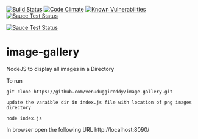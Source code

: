 
 [![Build Status](https://travis-ci.org/venuduggireddy/image-gallery.svg?branch=master)](https://travis-ci.org/venuduggireddy/image-gallery)
 [![Code Climate](https://codeclimate.com/github/venuduggireddy/image-gallery/badges/gpa.svg)](https://codeclimate.com/github/venuduggireddy/image-gallery)
 [![Known Vulnerabilities](https://snyk.io/test/github/venuduggireddy/image-gallery/badge.svg)](https://snyk.io/test/github/venuduggireddy/image-gallery)
 [![Sauce Test Status](https://saucelabs.com/buildstatus/vduggireddy)](https://saucelabs.com/u/vduggireddy)
 
 
 [![Sauce Test Status](https://saucelabs.com/browser-matrix/vduggireddy.svg)](https://saucelabs.com/u/vduggireddy)

# image-gallery 
NodeJS to display all images in a Directory

To run

```
git clone https://github.com/venuduggireddy/image-gallery.git

update the varaible dir in index.js file with location of png images directory

node index.js
```

In browser open the following URL http://localhost:8090/
